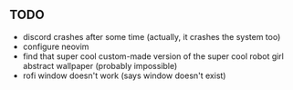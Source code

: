 ## TODO
- discord crashes after some time (actually, it crashes the system too)
- configure neovim
- find that super cool custom-made version of the super cool robot girl abstract wallpaper (probably impossible)
- rofi window doesn't work (says window doesn't exist)
